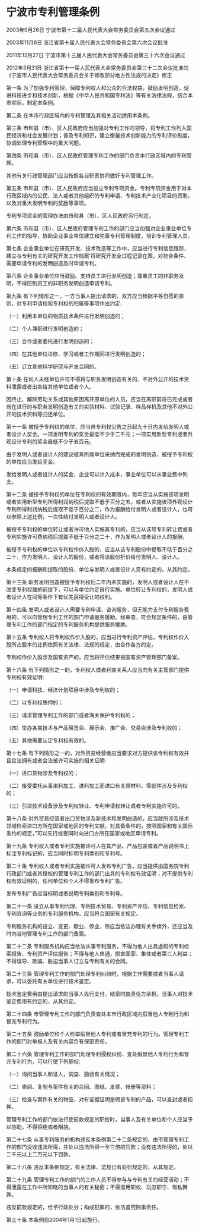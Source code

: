 # 宁波市专利管理条例

2003年9月26日 宁波市第十二届人民代表大会常务委员会第五次会议通过

2003年11月6日 浙江省第十届人民代表大会常务委员会第六次会议批准

2011年12月27日 宁波市第十三届人民代表大会常务委员会第三十六次会议通过

2012年3月31日 浙江省第十一届人民代表大会常务委员会第三十二次会议批准的《宁波市人民代表大会常务委员会关于修改部分地方性法规的决定》修正

<!-- INFO END -->

第一条 为了加强专利管理，保障专利权人和公众的合法权益，鼓励发明创造，促进科技进步和技术创新，根据《中华人民共和国专利法》等有关法律法规，结合本市实际，制定本条例。

第二条 在本市行政区域内的专利管理及其相关活动适用本条例。

第三条 市和县（市）、区人民政府应当加强对专利工作的领导，将专利工作列入国民经济和社会发展计划；普及专利知识，建立衡量技术创新能力的专利评价制度，协调处理专利管理中的重大问题。

第四条 市和县（市）、区人民政府管理专利工作的部门负责本行政区域内的专利管理。

其他有关行政管理部门应当按照各自职责协同做好专利管理工作。

第五条 市和县（市）、区人民政府应当设立专利专项资金。专利专项资金用于对本行政区域内的公民、法人或者其他组织的专利申请、专利技术产业化项目的资助，以及对重大发明专利的奖励等事项。

专利专项资金的管理办法由市和县（市）、区人民政府另行制定。

第六条 市和县（市）、区人民政府管理专利工作的部门应当加强对企业事业单位专利工作的指导，协助企业事业单位建立和完善专利管理制度，培训专利管理人员。

第七条 企业事业单位在研究开发、技术改造等工作中，应当进行专利信息跟踪，建立与专利有关的研究开发工作档案’将研究开发全过程记录在案，对符合条件、需要申请专利的发明创造及时申请专利。

第八条 企业事业单位应当鼓励、支持员工进行发明创造；尊重员工的非职务发明，不得压制员工的非职务发明创造申请专利。

第九条 有下列情形之一，一方当事人提出请求的，双方应当根据平等自愿的原则，对专利申请权和专利权的归属等事项作出约定:

（一）利用本单位的物质技术条件进行发明创造的；

（二）个人兼职进行发明创造的；

（三）合作或者委托进行发明创造的；

（四）在其他单位进修、学习或者工作期间进行发明创造的；

（五）订立其他科学研究与开发合同的。

第十条 任何人未经单位许可不得将与职务发明创造有关的、不对外公开的技术资料泄露或者出卖给其他单位或者个人。

因终止、解除劳动关系或其他原因离开原单位的人员，应当在离职前将已完成或者尚在进行的与职务发明创造有关的实验材料、试验记录、样品样机及其他不对外公开的技术资料等归还单位。

第十一条 被授予专利权的单位，应当自专利权公告之日起九十日内发给发明人或者设计人奖金。一项发明专利的奖金最低不少于二千元；一项实用新型专利或者外观设计专利的奖金最低不少于五百元。

由于发明人或者设计人的建议被其所属单位采纳而完成的发明创造，被授予专利权的单位应当发给奖金。

发给发明人或者设计人的奖金，企业可以计入成本，事业单位可以从事业费中列支。

第十二条 被授予专利权的单位在专利权的有效期限内，每年应当从实施该项发明或者实用新型专利所得利润纳税后提取不低于百分之五，或者从实施该项外观设计专利所得利润纳税后提取不低于百分之二，作为报酬给付发明人或者设计人，也可以参照上述比例，一次性给付发明人或者设计人。

被授予专利权的单位转让或者许可他人实施其专利的，应当从该项专利转让费或者专利实施许可费纳税后提取不低于百分之二十，作为发明人或者设计人的报酬。

被授予专利权的单位以专利权作价入股的，应当从该专利股份中提取不低于百分之二十，作为发明人、设计人的股份，或者将该股份折价给付发明人、设计人。

本条规定的报酬和提取的股份，单位与发明人或者设计人另有约定的，从其约定。

第十三条 职务发明创造被授予专利权后二年内未实施的，发明人或者设计人在不改变专利权属的前提下，可以与单位约定自行实施。单位转让专利权的，发明人或者设计人在同等条件下有优先获得受让的权利。

第十四条 发明人或者设计人需要专利申请、咨询服务，但无能力支付专利服务费用的，可以向管理专利工作的部门申请服务援助。经审查，符合规定条件的，由管理专利工作的部门指定的专利服务机构提供服务援助。

第十五条 专利权人将专利权作价入股的，应当进行专利资产评估，专利权作价入股所占股本的比例依照有关法律、法规的规定，由合作各方约定。

专利权作价入股涉及国有资产的，应当将评估结果报国有资产管理部门备案。

第十六条 有下列情形之一的，专利权人或者利害关系人应当向有关主管部门提供专利权有效证明:

（一）申请科技、经济计划项目中涉及专利权的；

（二）以专利权质押的；

（三）请求管理专利工作的部门或者海关保护专利权的；

（四）举办各类技术与产品展览会、展示会、推广会、交易会涉及专利权的；

（五）其他需要认定专利权有效的。

第十七条 有下列情形之一的，对外贸易经营者应当要求对方提供该专利权有效并且合法拥有或者合法被许可实施的相关证明:

（一）进口货物涉及专利权的；

（二）接受委托从事来料加工、进料加工而进口有关原材料、零部件涉及专利权的；

（三）引进技术设备涉及专利权转让、专利申请权转让或者专利实施许可的。

第十八条 对外贸易经营者出口货物涉及新技术和发明创造的，应当就所涉及技术领域检索进口方所在国家或地区的专利文献。对具备条件的，按照国家和有关国际条约的规定，”可以先行或者同时向进口方所在国家或地区申请专利。

第十九条 专利权入或者专利实施被许可人在其产品、产品包装或者产品说明书上标注专利标记的，应当同时标明专利类别和专利号。

第二十条 专利权人或者专利实施被许可人发布专利广告，应当提供由国务院专利行政部门或者其授权的管理专利工作的部门出具的专利权有效证明；对不提供专利权有效证明的，任何单位和个人不得发布专利广告。

发布专利广告应当标明或者说明专利类别和专利号。

第二十一条 设立从事专利代理、专利技术贸易、专利资产评估、专利信息检索、专利咨询等业务的专利服务机构，应当符合国家有关规定。

专利服务机构的设立、变更、歇业、停业，除应当依法办理有关手续外，还应当及时向当地管理专利工作的部门备案。

第二十二条 专利服务机构应当依法从事专利服务，不得为他人出具虚假的专利检索报告、专利资产评估报告；不得与他人串通，损害国家、集体或者第三人利益；不得误导、欺骗、胁迫当事人订立与专利有关的合同。

第二十三条 管理专利工作的部门处理专利纠纷时，根据工作需要或者当事人请求，可以委托有关单位进行技术鉴定。

技术鉴定费用由提出请求的当事人先行支付，结案时由责任方承担。当事人对技术鉴定费用有约定的，从其约定。

第二十四条 市管理专利工作的部门负责查处本市行政区域内假冒他人专利行为和冒充专利行为。

第二十五条 鼓励单位和个人检举假冒他人专利或者冒充专利的行为。管理专利工作的部门对举报人及有关内容负有保密责任。

第二十六条 管理专利工作的部门处理专利侵权纠纷、查处假冒他人专利行为和冒充专利行为，可以行使下列职权:

（一）询问当事人和证人，调查、勘验有关情况；

（二）查阅、复制与案件有关的合同、图纸、发票、帐册等资料；

（三）检查与案件有关的物品，对有证据证明是假冒专利的产品，可以查封或者扣押。

管理专利工作的部门依法行使前款规定的职权时，当事人及有关单位和个人应当予以协助，不得拒绝或者阻挠。

第二十七条 从事专利服务的机构违反本条例第二十二条规定的，由市管理专利工作的部门没收违法所得，并处以违法所得一至三倍的罚款；没有违法所得的，处以二千元以上二万元以下罚款。

第二十八条 违反本条例规定，有关法律、法规已有处罚规定的，从其规定。

第二十九条 管理专利工作的部门的工作人员不得参与与专利有关的经营活动；不得泄露在工作中所知晓的当事人的有关秘密；不得滥用职权、玩忽职守、徇私舞弊。

违反前款规定的，给予行政处分；构成犯罪的，依法追究刑事责任。

第三十条 本条例自2004年1月1日起施行。

